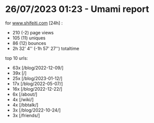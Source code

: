 # 26/07/2023 01:23 - Umami report
for www.shifeiti.com [24h] :

 - 210 (-2) page views
 - 105 (11) uniques
 - 86 (12) bounces
 - 2h 32' 4'' (-1h 57' 27'') totaltime


top 10 urls:
 - 63x [/blog/2022-12-09/]
 - 39x [/]
 - 25x [/blog/2023-01-12/]
 - 17x [/blog/2022-05-07/]
 - 16x [/blog/2022-12-22/]
 - 6x [/about/]
 - 4x [/wiki/]
 - 4x [/bbtalk/]
 - 3x [/blog/2022-10-24/]
 - 3x [/friends/]


